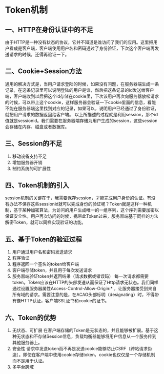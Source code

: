 # Token机制

## 一、HTTP在身份认证中的不足
由于HTTP是一种没有状态的协议，它并不知道是谁访问了我们的应用。这里把用户看成是客户端，客户端使用用户名和密码通过了身份验证，下次这个客户端再发送请求的时候，还得再验证一下。

## 二、Cookie+Session方法
通用的解决方式是，当用户请求登陆的时候，如果没有问题，在服务器端生成一条记录，在这条记录里可以说明登陆的用户是谁，然后把这条记录的id发送给客户端，客户端收到以后把这个id存储在cookie里，下次该用户再次向服务器放松请求的时候，可以带上这个cookie，这样服务器会验证一下cookie里面的信息，看能不能在服务器端这里找到对应的记录，如果可以，说明用户已经通过了身份验证，就把用户请求的数据返回给客户端。
以上所描述的过程就是利用session，那个id值就是sessionid。我们需要在服务器端存储为用户生成的session，这些session会存储在内存、磁盘或者数据库。

## 三、Session的不足
1. 移动设备支持不足
2. 增加服务器开销
3. 制约系统的可扩展性

## 四、Token机制的引入
session机制的关键在于，我需要保存session，才能完成用户身份的认证。有没有办法不保存这些sessionid就可以完成身份的验证呢？Token就是这样一种机制，基于某种加密算法，为访问的用户生成唯一的一组序列，这个序列需要加密以保证安全性。用户再次访问的时候，携带此Token过来，服务器端基于同样的方法解密Token，就可以同样实现验证的功能。

## 五、基于Token的验证过程
1. 用户通过用户名和密码发送请求
2. 程序验证
3. 程序返回一个签名的token给客户端
4. 客户端存储token，并且用于每次发送请求
5. 服务器端验证token并返回结果（请求数据或错误码）
每一次请求都需要token。Token应该在HTTP的头部发送从而保证了Http请求无状态。我们同样通过设置服务器属性Access-Control-Allow-Origin:* ，让服务器接受到来自所有域的请求。需要注意的是，在ACAO头部标明（designating）时，不得带有像HTTP认证，客户端SSL证书和cookie的证书。

## 六、Token的优势
1. 无状态、可扩展
在客户端存储的Token是无状态的，并且能够被扩展。基于这种无状态和不存储Session信息，负载均衡器能够将用户信息从一个服务传到其他服务器上。
2. 安全性
请求中发送token而不再是发送cookie能够防止CSRF（跨站请求伪造）。即使在客户端中使用cookie存储token，cookie也仅仅是一个存储机制而不是用于认证。
3. 多平台跨域
